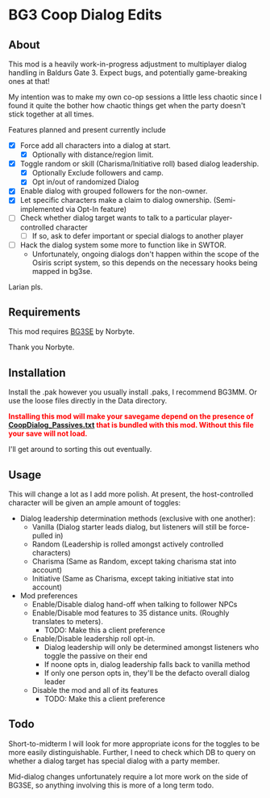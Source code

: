 # BG3 Coop Dialog Edits



## About

This mod is a heavily work-in-progress adjustment to multiplayer dialog handling in Baldurs Gate 3. Expect bugs, and potentially game-breaking ones at that! 

My intention was to make my own co-op sessions a little less chaotic since I found it quite the bother how chaotic things get when the party doesn't stick together at all times.

Features planned and present currently include

- [x] Force add all characters into a dialog at start.
  - [x] Optionally with distance/region limit.
- [x] Toggle random or skill (Charisma/Initiative roll) based dialog leadership.
   - [x] Optionally Exclude followers and camp.
   - [x] Opt in/out of randomized Dialog
- [x] Enable dialog with grouped followers for the non-owner.
- [x] Let specific characters make a claim to dialog ownership. (Semi-implemented via Opt-In feature)
- [ ] Check whether dialog target wants to talk to a particular player-controlled character
  - [ ] If so, ask to defer important or special dialogs to another player
- [ ] Hack the dialog system some more to function like in SWTOR.
  - Unfortunately, ongoing dialogs don't happen within the scope of the Osiris script system, so this depends on the necessary hooks being mapped in bg3se.

Larian pls.

## Requirements

This mod requires [BG3SE](https://github.com/Norbyte/bg3se) by Norbyte. 

Thank you Norbyte.

## Installation

Install the .pak however you usually install .paks, I recommend BG3MM. Or use the loose files directly in the Data directory.

<span style="color:red">**Installing this mod will make your savegame depend on the presence of [CoopDialog_Passives.txt](https://github.com/3phedra/bg3-coop-dialog-edits/blob/main/Public/CoopDialogEdits/Stats/Generated/Data/CoopDialog_Passives.txt) that is bundled with this mod. Without this file your save will not load.**</span>

I'll get around to sorting this out eventually.

## Usage

This will change a lot as I add more polish. At present, the host-controlled character will be given an ample amount of toggles:

- Dialog leadership determination methods (exclusive with one another):
  - Vanilla (Dialog starter leads dialog, but listeners will still be force-pulled in)
  - Random (Leadership is rolled amongst actively controlled characters)
  - Charisma (Same as Random, except taking charisma stat into account)
  - Initiative (Same as Charisma, except taking initiative stat into account)
- Mod preferences
  - Enable/Disable dialog hand-off when talking to follower NPCs
  - Enable/Disable mod features to 35 distance units. (Roughly translates to meters).
    - TODO: Make this a client preference
  - Enable/Disable leadership roll opt-in. 
    - Dialog leadership will only be determined amongst listeners who toggle the passive on their end
    - If noone opts in, dialog leadership falls back to vanilla method
    - If only one person opts in, they'll be the defacto overall dialog leader
  - Disable the mod and all of its features
    - TODO: Make this a client preference

## Todo

Short-to-midterm I will look for more appropriate icons for the toggles to be more easily distinguishable.
Further, I need to check which DB to query on whether a dialog target has special dialog with a party member.

Mid-dialog changes unfortunately require a lot more work on the side of BG3SE, so anything involving this is more of a long term todo.
